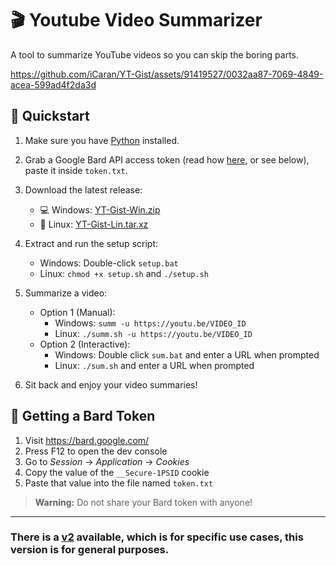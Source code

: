 # 🎬 Youtube Video Summarizer 

A tool to summarize YouTube videos so you can skip the boring parts.

https://github.com/iCaran/YT-Gist/assets/91419527/0032aa87-7069-4849-acea-599ad4f2da3d

## 🚀 Quickstart

1. Make sure you have [Python](https://www.python.org/) installed.

2. Grab a Google Bard API access token (read how [here](https://github.com/dsdanielpark/Bard-API#readme), or see below), paste it inside `token.txt`.

3. Download the latest release:
   - 💻 Windows: [YT-Gist-Win.zip](https://github.com/iCaran/YT-Gist/releases/download/1.0.0/YT-Gist-Win.zip)  
   - 🐧 Linux: [YT-Gist-Lin.tar.xz](https://github.com/iCaran/YT-Gist/releases/download/1.0.0/YT-Gist-Lin.tar.xz)

4. Extract and run the setup script:
   - Windows: Double-click `setup.bat`
   - Linux: `chmod +x setup.sh` and `./setup.sh` 
   
5. Summarize a video:  
   - Option 1 (Manual):  
     - Windows: `summ -u https://youtu.be/VIDEO_ID`  
     - Linux: `./summ.sh -u https://youtu.be/VIDEO_ID`  
   - Option 2 (Interactive):  
     - Windows: Double click `sum.bat` and enter a URL when prompted  
     - Linux: `./sum.sh` and enter a URL when prompted

6. Sit back and enjoy your video summaries!

## 🔑 Getting a Bard Token

1. Visit https://bard.google.com/
2. Press F12 to open the dev console  
3. Go to *Session* -> *Application* -> *Cookies*    
4. Copy the value of the `__Secure-1PSID` cookie
5. Paste that value into the file named `token.txt`

> **Warning:** Do not share your Bard token with anyone!
---
### There is a [v2](https://github.com/iCaran/YT-Gist/tree/v2-gensim_based) available, which is for specific use cases, this version is for general purposes.

